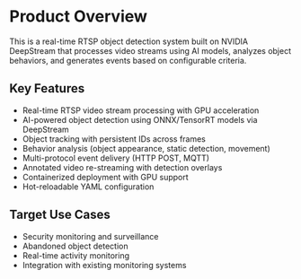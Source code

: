 # Product Overview

This is a real-time RTSP object detection system built on NVIDIA DeepStream that processes video streams using AI models, analyzes object behaviors, and generates events based on configurable criteria.

## Key Features

- Real-time RTSP video stream processing with GPU acceleration
- AI-powered object detection using ONNX/TensorRT models via DeepStream
- Object tracking with persistent IDs across frames
- Behavior analysis (object appearance, static detection, movement)
- Multi-protocol event delivery (HTTP POST, MQTT)
- Annotated video re-streaming with detection overlays
- Containerized deployment with GPU support
- Hot-reloadable YAML configuration

## Target Use Cases

- Security monitoring and surveillance
- Abandoned object detection
- Real-time activity monitoring
- Integration with existing monitoring systems